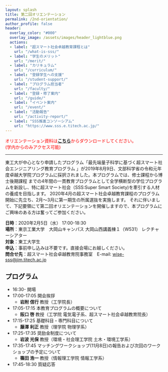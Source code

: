```yaml
---
layout: splash
title: 第二回オリエンテーション
permalink: /2nd-orientation/
author_profile: false
header:
  overlay_color: "#000"
  overlay_image: /assets/images/header_lightblue.png
  actions:
  - label: "超スマート社会卓越教育課程とは"
    url: "/what-is-sss/"
  - label: "学生のメリット"
    url: "/merit/"
  - label: "カリキュラム"
    url: "/curriculum/"
  - label: "登録学生への支援​"
    url: "/student-support/"
  - label: "プログラム担当者​"
    url: "/faculty/"
  - label: "登録・修了案内"
    url: "/guide/"
  - label: "イベント案内"
    url: "/event/"
  - label: "活動報告"
    url: "/activity-report/"
  - label: "SSS推進コンソーシアム"
    url: "https://www.sss.e.titech.ac.jp/"
---
```


<span style="color:Red">オリエンテーション資料は[**こちら**](https://www.sss.e.titech.ac.jp/event-wise-orientation-20200205/materials/)からダウンロードしてください。<br>(学内からのみアクセス可能)</span><br>

<hr>

東工大が中心となり申請したプログラム「最先端量子科学に基づく超スマート社会エンジニアリング教育プログラム 」が2019年8月9日、文部科学省の令和元年度卓越大学院プログラムに採択されました。本プログラムでは、修士課程から博士後期課程 までの4年間の一貫教育プログラムとして全学横断型の学位プログラムを新設し、特に超スマート社会（SSS:Super Smart Society)を牽引する人材の養成を目指します。
2020年4月の超スマート社会卓越教育課程のプログラム開始に先立ち、2月～3月に第一期生の所属選抜を実施します。 それに伴いまして、下記要領にて第二回オリエンテーションを開催しますので、本プログラムにご興味のある方は奮ってご参加ください。

**日時**：2020年2月5日（水） 17:00-18:30<br>
**場所**：東京工業大学　大岡山キャンパス 大岡山西講義棟１（W531） レクチャーシアター<br>
**対象**：東工大学生<br>
**申込**：事前申し込みは不要です。直接会場にお越しください。<br>
**問合せ先**：超スマート社会卓越教育院事務室　E-mail: wise-sss@jim.titech.ac.jp<br>


## プログラム

* 16:30- 	開場
* 17:00-17:05 	開会挨拶
  * **岩附 信行** 教授（工学院長）
* 17:05-17:15 	本教育プログラムの概要について
  * **阪口 啓** 教授（工学院 電気電子系、超スマート社会卓越教育院長）
* 17:15-17:25 	基礎科目・専門科目について
  * **藤澤 利正** 教授（理学院 物理学系）
* 17:25-17:35 	奨励金制度について
  * **岩波 光保** 教授（環境・社会理工学院 土木・環境工学系）
* 17:35-17:45 	マッチングワークショップ(11月8日)の報告および次回のワークショップの予定について
  * **篠田 浩一** 教授（情報理工学院 情報工学系）
* 17:45-18:30 	質疑応答
